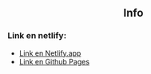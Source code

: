 ## <center>Info</center>

### Link en netlify:
- [Link en Netlify.app](https://afaveggyfoods.netlify.app/)
- [Link en Github Pages](https://arleyf.github.io/afaveggyfoods/)